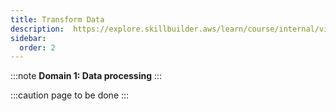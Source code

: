 ```yaml
---
title: Transform Data
description:  https://explore.skillbuilder.aws/learn/course/internal/view/elearning/19564/aws-ml-engineer-associate-12-transform-data
sidebar:
  order: 2
---
```

:::note
**Domain 1: Data processing**
:::

:::caution
page to be done
:::